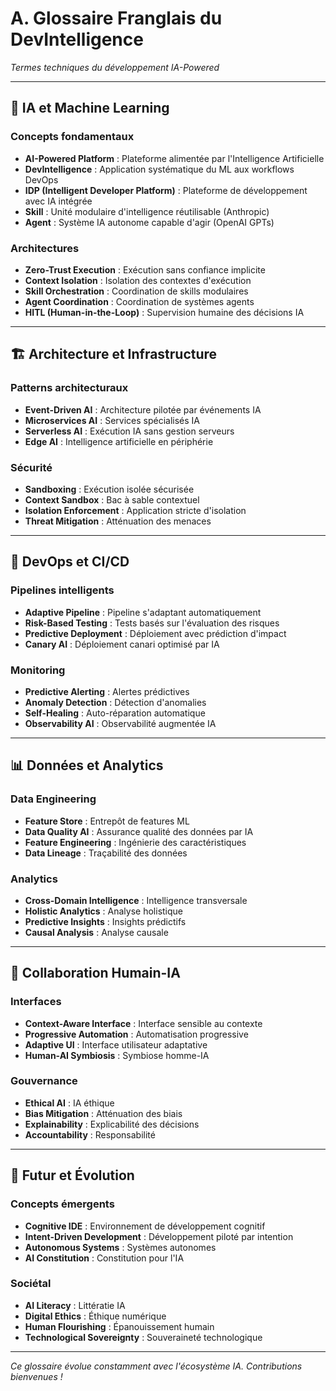 # A. Glossaire Franglais du DevIntelligence

*Termes techniques du développement IA-Powered*

---

## 🤖 IA et Machine Learning

### Concepts fondamentaux
- **AI-Powered Platform** : Plateforme alimentée par l'Intelligence Artificielle
- **DevIntelligence** : Application systématique du ML aux workflows DevOps
- **IDP (Intelligent Developer Platform)** : Plateforme de développement avec IA intégrée
- **Skill** : Unité modulaire d'intelligence réutilisable (Anthropic)
- **Agent** : Système IA autonome capable d'agir (OpenAI GPTs)

### Architectures
- **Zero-Trust Execution** : Exécution sans confiance implicite
- **Context Isolation** : Isolation des contextes d'exécution
- **Skill Orchestration** : Coordination de skills modulaires
- **Agent Coordination** : Coordination de systèmes agents
- **HITL (Human-in-the-Loop)** : Supervision humaine des décisions IA

---

## 🏗️ Architecture et Infrastructure

### Patterns architecturaux
- **Event-Driven AI** : Architecture pilotée par événements IA
- **Microservices AI** : Services spécialisés IA
- **Serverless AI** : Exécution IA sans gestion serveurs
- **Edge AI** : Intelligence artificielle en périphérie

### Sécurité
- **Sandboxing** : Exécution isolée sécurisée
- **Context Sandbox** : Bac à sable contextuel
- **Isolation Enforcement** : Application stricte d'isolation
- **Threat Mitigation** : Atténuation des menaces

---

## 🔄 DevOps et CI/CD

### Pipelines intelligents
- **Adaptive Pipeline** : Pipeline s'adaptant automatiquement
- **Risk-Based Testing** : Tests basés sur l'évaluation des risques
- **Predictive Deployment** : Déploiement avec prédiction d'impact
- **Canary AI** : Déploiement canari optimisé par IA

### Monitoring
- **Predictive Alerting** : Alertes prédictives
- **Anomaly Detection** : Détection d'anomalies
- **Self-Healing** : Auto-réparation automatique
- **Observability AI** : Observabilité augmentée IA

---

## 📊 Données et Analytics

### Data Engineering
- **Feature Store** : Entrepôt de features ML
- **Data Quality AI** : Assurance qualité des données par IA
- **Feature Engineering** : Ingénierie des caractéristiques
- **Data Lineage** : Traçabilité des données

### Analytics
- **Cross-Domain Intelligence** : Intelligence transversale
- **Holistic Analytics** : Analyse holistique
- **Predictive Insights** : Insights prédictifs
- **Causal Analysis** : Analyse causale

---

## 👥 Collaboration Humain-IA

### Interfaces
- **Context-Aware Interface** : Interface sensible au contexte
- **Progressive Automation** : Automatisation progressive
- **Adaptive UI** : Interface utilisateur adaptative
- **Human-AI Symbiosis** : Symbiose homme-IA

### Gouvernance
- **Ethical AI** : IA éthique
- **Bias Mitigation** : Atténuation des biais
- **Explainability** : Explicabilité des décisions
- **Accountability** : Responsabilité

---

## 🔮 Futur et Évolution

### Concepts émergents
- **Cognitive IDE** : Environnement de développement cognitif
- **Intent-Driven Development** : Développement piloté par intention
- **Autonomous Systems** : Systèmes autonomes
- **AI Constitution** : Constitution pour l'IA

### Sociétal
- **AI Literacy** : Littératie IA
- **Digital Ethics** : Éthique numérique
- **Human Flourishing** : Épanouissement humain
- **Technological Sovereignty** : Souveraineté technologique

---

*Ce glossaire évolue constamment avec l'écosystème IA. Contributions bienvenues !*
